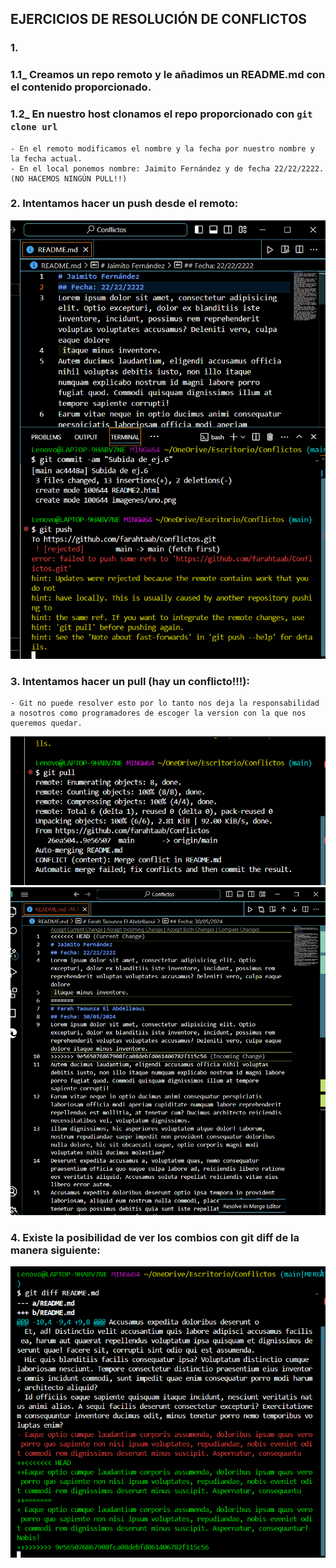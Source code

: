 ## EJERCICIOS DE RESOLUCIÓN DE CONFLICTOS

### 1. 
### 1.1_ Creamos un repo remoto y le añadimos un README.md con el contenido proporcionado. 
### 1.2_ En nuestro host clonamos el repo proporcionado con `git clone url`

    - En el remoto modificamos el nombre y la fecha por nuestro nombre y la fecha actual.
    - En el local ponemos nombre: Jaimito Fernández y de fecha 22/22/2222. (NO HACEMOS NINGÚN PULL!!)
  
### 2. Intentamos hacer un push desde el remoto:
   
![push](imagenes/dos.png)

### 3. Intentamos hacer un pull (hay un conflicto!!!):

    - Git no puede resolver esto por lo tanto nos deja la responsabilidad a nosotros como programadores de escoger la version con la que nos queremos quedar.
   
![pull](imagenes/tres.png)
![resp](imagenes/cuatro.png)

### 4. Existe la posibilidad de ver los combios con git diff de la manera siguiente:

![diff](imagenes/cinco.png)

